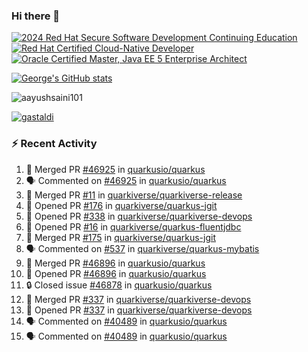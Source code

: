 ### Hi there 👋

<!--START_SECTION:badges-->
[![2024 Red Hat Secure Software Development Continuing Education](https://images.credly.com/size/110x110/images/36a76b78-c5bf-45cf-ac2c-48c3825260c7/blob)](http://www.credly.com/badges/c86e9a17-d2c3-4554-b890-7d0521710eb6 "2024 Red Hat Secure Software Development Continuing Education")
[![Red Hat Certified Cloud-Native Developer](https://images.credly.com/size/110x110/images/12ef4e4e-3d8d-4caf-9ab1-858c5bcb9619/image.png)](http://www.credly.com/badges/b6402e31-0894-48e6-b488-e2e551dcc809 "Red Hat Certified Cloud-Native Developer")
[![Oracle Certified Master, Java EE 5 Enterprise Architect](https://images.credly.com/size/110x110/images/1fa3549c-674c-4779-b3d6-d7d64eac2c23/Oracle-Certification-badge_OC-Master.png)](http://www.credly.com/badges/2565574e-b81d-410e-ab7d-24666ddcbe00 "Oracle Certified Master, Java EE 5 Enterprise Architect")
<!--END_SECTION:badges-->

[![George's GitHub stats](https://github-readme-stats.vercel.app/api?username=gastaldi&show=reviews,prs_merged&hide=contribs,prs&theme=transparent&show_icons=true)](https://github.com/anuraghazra/github-readme-stats)

<p align="left"> <img src="https://komarev.com/ghpvc/?username=gastaldi&label=Profile%20views&color=0e75b6&style=for-the-badge" alt="aayushsaini101" /> </p>

<p align="left"> <a href="https://github.com/ryo-ma/github-profile-trophy"><img src="https://github-profile-trophy.vercel.app/?username=gastaldi" alt="gastaldi" /></a> </p>

### :zap: Recent Activity

<!--START_SECTION:activity-->
1. 🎉 Merged PR [#46925](https://github.com/quarkusio/quarkus/pull/46925) in [quarkusio/quarkus](https://github.com/quarkusio/quarkus)
2. 🗣 Commented on [#46925](https://github.com/quarkusio/quarkus/pull/46925#issuecomment-2747991602) in [quarkusio/quarkus](https://github.com/quarkusio/quarkus)
3. 🎉 Merged PR [#11](https://github.com/quarkiverse/quarkiverse-release/pull/11) in [quarkiverse/quarkiverse-release](https://github.com/quarkiverse/quarkiverse-release)
4. 💪 Opened PR [#176](https://github.com/quarkiverse/quarkus-jgit/pull/176) in [quarkiverse/quarkus-jgit](https://github.com/quarkiverse/quarkus-jgit)
5. 💪 Opened PR [#338](https://github.com/quarkiverse/quarkiverse-devops/pull/338) in [quarkiverse/quarkiverse-devops](https://github.com/quarkiverse/quarkiverse-devops)
6. 💪 Opened PR [#16](https://github.com/quarkiverse/quarkus-fluentjdbc/pull/16) in [quarkiverse/quarkus-fluentjdbc](https://github.com/quarkiverse/quarkus-fluentjdbc)
7. 🎉 Merged PR [#175](https://github.com/quarkiverse/quarkus-jgit/pull/175) in [quarkiverse/quarkus-jgit](https://github.com/quarkiverse/quarkus-jgit)
8. 🗣 Commented on [#537](https://github.com/quarkiverse/quarkus-mybatis/pull/537#issuecomment-2740149404) in [quarkiverse/quarkus-mybatis](https://github.com/quarkiverse/quarkus-mybatis)
9. 🎉 Merged PR [#46896](https://github.com/quarkusio/quarkus/pull/46896) in [quarkusio/quarkus](https://github.com/quarkusio/quarkus)
10. 💪 Opened PR [#46896](https://github.com/quarkusio/quarkus/pull/46896) in [quarkusio/quarkus](https://github.com/quarkusio/quarkus)
11. 🔒 Closed issue [#46878](https://github.com/quarkusio/quarkus/issues/46878) in [quarkusio/quarkus](https://github.com/quarkusio/quarkus)
12. 🎉 Merged PR [#337](https://github.com/quarkiverse/quarkiverse-devops/pull/337) in [quarkiverse/quarkiverse-devops](https://github.com/quarkiverse/quarkiverse-devops)
13. 💪 Opened PR [#337](https://github.com/quarkiverse/quarkiverse-devops/pull/337) in [quarkiverse/quarkiverse-devops](https://github.com/quarkiverse/quarkiverse-devops)
14. 🗣 Commented on [#40489](https://github.com/quarkusio/quarkus/issues/40489#issuecomment-2733616659) in [quarkusio/quarkus](https://github.com/quarkusio/quarkus)
15. 🗣 Commented on [#40489](https://github.com/quarkusio/quarkus/issues/40489#issuecomment-2733591227) in [quarkusio/quarkus](https://github.com/quarkusio/quarkus)
<!--END_SECTION:activity-->
